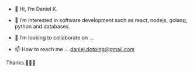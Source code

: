 - 👋 Hi, I’m Daniel K.
- 👀 I’m interested in software development such as react, nodejs, golang, python and databases.

- 💞️ I’m looking to collaborate on ...
- 📫 How to reach me ... daniel.dotping@gmail.com

Thanks.🙆🏻‍♂️

<!---
dotoping/dotoping is a ✨ special ✨ repository because its `README.md` (this file) appears on your GitHub profile.
You can click the Preview link to take a look at your changes.
--->
